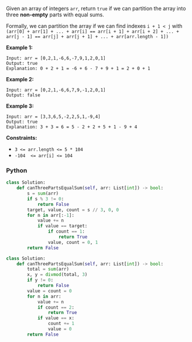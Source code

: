 
Given an array of integers  `arr`, return  `true`  if we can partition the array into three  **non-empty**  parts with equal sums.

Formally, we can partition the array if we can find indexes  `i + 1 < j`  with  `(arr[0] + arr[1] + ... + arr[i] == arr[i + 1] + arr[i + 2] + ... + arr[j - 1] == arr[j] + arr[j + 1] + ... + arr[arr.length - 1])`

**Example 1:**
```
Input: arr = [0,2,1,-6,6,-7,9,1,2,0,1]
Output: true
Explanation: 0 + 2 + 1 = -6 + 6 - 7 + 9 + 1 = 2 + 0 + 1
```

**Example 2:**
```
Input: arr = [0,2,1,-6,6,7,9,-1,2,0,1]
Output: false
```

**Example 3:**
```
Input: arr = [3,3,6,5,-2,2,5,1,-9,4]
Output: true
Explanation: 3 + 3 = 6 = 5 - 2 + 2 + 5 + 1 - 9 + 4
```

**Constraints:**

-   `3 <= arr.length <= 5 * 104`
-   `-104  <= arr[i] <= 104`


### Python
```python
class Solution:
    def canThreePartsEqualSum(self, arr: List[int]) -> bool:
        s = sum(arr)
        if s % 3 != 0:
            return False
        target, value, count = s // 3, 0, 0
        for n in arr[:-1]:
            value += n
            if value == target:
                if count == 1:
                    return True
                value, count = 0, 1
        return False
```

```python
class Solution:
    def canThreePartsEqualSum(self, arr: List[int]) -> bool:
        total = sum(arr)
        x, y = divmod(total, 3)
        if y != 0:
            return False
        value = count = 0
        for n in arr:
            value += n
            if count == 2:
                return True
            if value == x:
                count += 1
                value = 0
        return False
```
